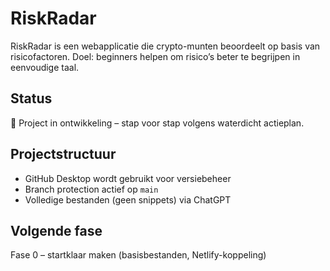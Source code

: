 # RiskRadar

RiskRadar is een webapplicatie die crypto-munten beoordeelt op basis van risicofactoren.
Doel: beginners helpen om risico’s beter te begrijpen in eenvoudige taal.

## Status
🚧 Project in ontwikkeling – stap voor stap volgens waterdicht actieplan.

## Projectstructuur
- GitHub Desktop wordt gebruikt voor versiebeheer
- Branch protection actief op `main`
- Volledige bestanden (geen snippets) via ChatGPT

## Volgende fase
Fase 0 – startklaar maken (basisbestanden, Netlify-koppeling)
